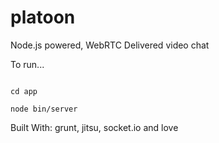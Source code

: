 # platoon

Node.js powered, WebRTC Delivered video chat


To run...
```

cd app

node bin/server

```



Built With: grunt, jitsu, socket.io and love